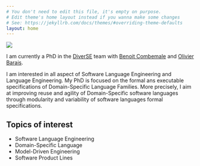 ```yaml
---
# You don't need to edit this file, it's empty on purpose.
# Edit theme's home layout instead if you wanna make some changes
# See: https://jekyllrb.com/docs/themes/#overriding-theme-defaults
layout: home
---
```


<img class="photo" src="{{ site.baseurl }}/assets/manu.JPG" />

I am currently a PhD in the [DiverSE](http://diverse.irisa.fr/) team
with [Benoit Combemale](http://people.irisa.fr/Benoit.Combemale/) and [Olivier Barais](http://olivier.barais.fr/).

I am interested in all aspect of Software Language Engineering and Language Engineering.
My PhD is focused on the formal ans executable specifications of Domain-Specific Language
Families. More precisely, I aim at improving reuse and agility of Domain-Specific software languages
through modularity and variability of software languages formal specifications.


## Topics of interest

- Software Language Engineering
- Domain-Specific Language
- Model-Driven Engineering
- Software Product Lines
